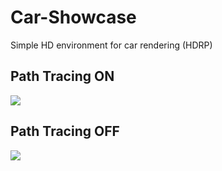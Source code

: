 # Car-Showcase
Simple HD environment for car rendering (HDRP)

<h2> Path Tracing ON </h2>
<image src="https://github.com/salehb02/Car-Showcase/blob/main/Media/Path%20Trace%20ON.jpg">

<h2> Path Tracing OFF </h2>
<image src="https://github.com/salehb02/Car-Showcase/blob/main/Media/Path%20Trace%20OFF%20(Ray%20Tracing).png">
